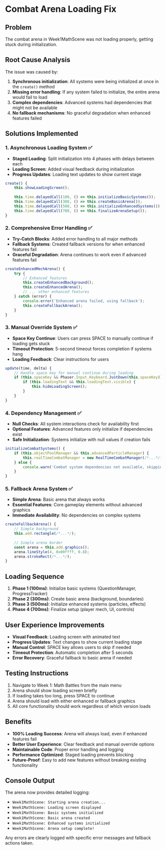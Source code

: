 # Combat Arena Loading Fix

## Problem
The combat arena in Week1MathScene was not loading properly, getting stuck during initialization.

## Root Cause Analysis
The issue was caused by:
1. **Synchronous initialization**: All systems were being initialized at once in the `create()` method
2. **Missing error handling**: If any system failed to initialize, the entire arena would fail to load
3. **Complex dependencies**: Advanced systems had dependencies that might not be available
4. **No fallback mechanisms**: No graceful degradation when enhanced features failed

## Solutions Implemented

### 1. **Asynchronous Loading System** ✅
- **Staged Loading**: Split initialization into 4 phases with delays between each
- **Loading Screen**: Added visual feedback during initialization
- **Progress Updates**: Loading text updates to show current stage

```javascript
create() {
    this.showLoadingScreen();
    
    this.time.delayedCall(100, () => this.initializeBasicSystems());
    this.time.delayedCall(300, () => this.createBasicArena());
    this.time.delayedCall(500, () => this.initializeEnhancedSystems());
    this.time.delayedCall(700, () => this.finalizeArenaSetup());
}
```

### 2. **Comprehensive Error Handling** ✅
- **Try-Catch Blocks**: Added error handling to all major methods
- **Fallback Systems**: Created fallback versions for when enhanced features fail
- **Graceful Degradation**: Arena continues to work even if advanced features fail

```javascript
createEnhancedMechArena() {
    try {
        // Enhanced features
        this.createEnhancedBackground();
        this.createEnhancedArena();
        // ... other enhanced features
    } catch (error) {
        console.error('Enhanced arena failed, using fallback');
        this.createFallbackArena();
    }
}
```

### 3. **Manual Override System** ✅
- **Space Key Continue**: Users can press SPACE to manually continue if loading gets stuck
- **Timeout Protection**: 5-second timeout forces completion if systems hang
- **Loading Feedback**: Clear instructions for users

```javascript
update(time, delta) {
    // Handle space key for manual continue during loading
    if (this.spaceKey && Phaser.Input.Keyboard.JustDown(this.spaceKey)) {
        if (this.loadingText && this.loadingText.visible) {
            this.hideLoadingScreen();
        }
    }
}
```

### 4. **Dependency Management** ✅
- **Null Checks**: All system interactions check for availability first
- **Optional Features**: Advanced features only initialize if dependencies exist
- **Safe Initialization**: Systems initialize with null values if creation fails

```javascript
initializeCombatSystems() {
    if (this.objectPoolManager && this.advancedParticleManager) {
        this.realTimeCombatManager = new RealTimeCombatManager(/*...*/);
    } else {
        console.warn('Combat system dependencies not available, skipping');
    }
}
```

### 5. **Fallback Arena System** ✅
- **Simple Arena**: Basic arena that always works
- **Essential Features**: Core gameplay elements without advanced graphics
- **Immediate Availability**: No dependencies on complex systems

```javascript
createFallbackArena() {
    // Simple background
    this.add.rectangle(/*...*/);
    
    // Simple arena border
    const arena = this.add.graphics();
    arena.lineStyle(4, 0x00ffff, 0.8);
    arena.strokeRect(/*...*/);
}
```

## Loading Sequence

1. **Phase 1 (100ms)**: Initialize basic systems (QuestionManager, ProgressTracker)
2. **Phase 2 (300ms)**: Create basic arena (background, boundaries)
3. **Phase 3 (500ms)**: Initialize enhanced systems (particles, effects)
4. **Phase 4 (700ms)**: Finalize setup (player mech, UI, controls)

## User Experience Improvements

- **Visual Feedback**: Loading screen with animated text
- **Progress Updates**: Text changes to show current loading stage
- **Manual Control**: SPACE key allows users to skip if needed
- **Timeout Protection**: Automatic completion after 5 seconds
- **Error Recovery**: Graceful fallback to basic arena if needed

## Testing Instructions

1. Navigate to Week 1: Math Battles from the main menu
2. Arena should show loading screen briefly
3. If loading takes too long, press SPACE to continue
4. Arena should load with either enhanced or fallback graphics
5. All core functionality should work regardless of which version loads

## Benefits

- **100% Loading Success**: Arena will always load, even if enhanced features fail
- **Better User Experience**: Clear feedback and manual override options
- **Maintainable Code**: Proper error handling and logging
- **Performance Optimized**: Staged loading prevents blocking
- **Future-Proof**: Easy to add new features without breaking existing functionality

## Console Output
The arena now provides detailed logging:
- `Week1MathScene: Starting arena creation...`
- `Week1MathScene: Loading screen displayed`
- `Week1MathScene: Basic systems initialized`
- `Week1MathScene: Basic arena created`
- `Week1MathScene: Enhanced systems initialized`
- `Week1MathScene: Arena setup complete!`

Any errors are clearly logged with specific error messages and fallback actions taken. 